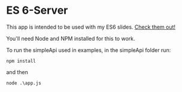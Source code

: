 # ES 6-Server

This app is intended to be used with my ES6 slides. [Check them out!](https://github.com/jaredfaris/ES6-talk)

You'll need Node and NPM installed for this to work.

To run the simpleApi used in examples, in the simpleApi folder run:

`npm install`

and then

`node .\app.js`
